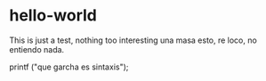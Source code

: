 # hello-world
This is just a test, nothing too interesting
una masa esto, re loco, no entiendo nada. 

printf ("que garcha es sintaxis");
